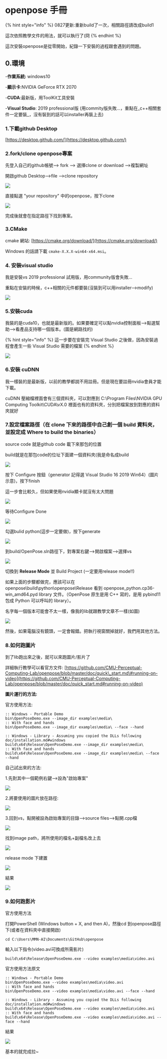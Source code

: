 # openpose 手冊

{% hint style="info" %}
0827更新:重新build了一次，相關路徑請改成build1

這次依照教學文件的用法，就可以執行了\(冏
{% endhint %}

這次安裝openpose是從零開始，紀錄一下安裝的過程跟會遇到的問題。

## 0.環境

-**作業系統:** windows10

-**顯示卡**:NVIDIA GeForce RTX 2070

-**CUDA**:最新版，用ToolKit工具安裝

-**Visual Studio**: 2019 professional版 \(用commity版失敗...，重點在_c++相關套件一定要裝_，沒有裝到的話可以installer再裝上去\)

### 1.下載github Desktop

[https://desktop.github.com/](https://desktop.github.com/)

### 2.fork/clone  openpose專案

先登入自己的github帳號--&gt; fork --&gt; 選擇clone or download  --&gt;複製網址

開啟github Desktop--&gt;file --&gt;clone repository

![](.gitbook/assets/1.PNG)

直接點選 "your repository" 中的openpose，按下clone



![](.gitbook/assets/1.PNG)

完成後就會在指定路徑下找到專案。

### 3.CMake

cmake 網站: [https://cmake.org/download/](https://cmake.org/download/)

Windows 的話請下載 `cmake-X.X.X-win64-x64.msi`。

### 4. 安裝visual studio

我是安裝vs 2019 professional 試用版，用community版會失敗...

重點在安裝的時候，c++相關的元件都要裝\(沒裝到可以用installer--&gt;modify\)

![](.gitbook/assets/image%20%2822%29.png)

### 5.安裝cuda

我裝的是cuda10，也就是最新版的。如果要確定可以點nvidia控制面板--&gt;點選幫助--&gt;看產品支持哪一個版本。\(圖是網路找的\)

{% hint style="info" %}
這一步要在安裝完 Visual Studio 之後做，因為安裝過程會產生一些 Visual Studio 需要的檔案
{% endhint %}

![](.gitbook/assets/image%20%283%29.png)

### 6.安裝 cuDNN

我一樣裝的是最新版，以前的教學都說不用註冊。但是現在要註冊nvidia會員才能下載。

cuDNN 壓縮檔裡面會有三個資料夾，可以對應到 C:\Program Files\NVIDIA GPU Computing Toolkit\CUDA\vX.0 裡面也有的資料夾，分別把檔案放到對應的資料夾就好

### 7.設定檔案路徑（在 clone 下來的路徑中自己創一個 build 資料夾，並設定成 Where to build the binaries）

source code 就是github code 載下來那包的位置

build就是在那包code的位址下面建一個資料夾\(我是命名成build

![](.gitbook/assets/image%20%2810%29.png)

按下 Configure 按鈕（generator 記得選 Visual Studio 16 2019 Win64）\(圖片示意\)，按下finish

這一步會比較久，但如果使用nvidia顯卡就沒有太大問題





![](.gitbook/assets/image%20%2824%29.png)

等待Configure Done

![](.gitbook/assets/image%20%2835%29.png)

勾選bulid python\(這步一定要做\)，按下generate

![](.gitbook/assets/image%20%2827%29.png)

到build/OpenPose.sln路徑下，對專案右鍵--&gt;開啟檔案--&gt;選擇vs

![](.gitbook/assets/image%20%2814%29.png)

切換到 **Release Mode** 並 Build Project  \(一定要用release mode!!\)

如果上面的步驟都做完，應該可以在 openpose\build\python\openpose\Release 看到 openpose\_python.cp36-win\_amd64.pyd library 文件。（OpenPose 原生是用 C++ 寫的，是用 pybind11 包成 Python 可以呼叫的 library）。

名字每一個版本可能會不太一樣，像我的lib就跟教學文章不一樣\(如圖\)

![](.gitbook/assets/image%20%286%29.png)

然後，如果電腦沒有鏡頭，一定會報錯。把執行視窗關掉就好，我們用其他方法。

### 8.如何跑圖片

到了lib跑出來之後，就可以來跑圖片/影片了

詳細執行教學可以看官方文件: [https://github.com/CMU-Perceptual-Computing-Lab/openpose/blob/master/doc/quick\_start.md\#running-on-video](https://github.com/CMU-Perceptual-Computing-Lab/openpose/blob/master/doc/quick_start.md#running-on-video)

**圖片運行的方法:**

官方使用方法:

```text
:: Windows - Portable Demo
bin\OpenPoseDemo.exe --image_dir examples\media\
:: With face and hands
bin\OpenPoseDemo.exe --image_dir examples\media\ --face --hand

:: Windows - Library - Assuming you copied the DLLs following doc/installation.md#windows
build\x64\Release\OpenPoseDemo.exe --image_dir examples\media\
:: With face and hands
build\x64\Release\OpenPoseDemo.exe --image_dir examples\media\ --face --hand
```

自己試出來的方法:

1.先對其中一個範例右鍵--&gt;設為"啟始專案"

![](.gitbook/assets/image%20%2818%29.png)

2.將要使用的圖片放在路徑:

![](.gitbook/assets/image%20%282%29.png)

3.回到vs，點開被設為啟始專案的目錄--&gt;source files--&gt;點開.cpp檔

![](.gitbook/assets/image%20%2820%29.png)

找到image path，將所使用的檔名+副檔名改上去

![](.gitbook/assets/image%20%2829%29.png)

release mode 下建置

![](.gitbook/assets/image%20%2816%29.png)

結果

![](.gitbook/assets/image.png)

### 9.如何跑影片

官方使用方法

打開PowerShell \(Windows button + X, and then A\)，然後cd 到openpose路徑下\(或者在資料夾中直接開啟\)

```text
cd C:\Users\MMN-AI\Documents\GitHub\openpose
```

輸入以下指令\(video.avi可換成所需影片\) 

```text
build\x64\Release\OpenPoseDemo.exe --video examples\media\video.avi
```

官方使用方法原文

```text
:: Windows - Portable Demo
bin\OpenPoseDemo.exe --video examples\media\video.avi
:: With face and hands
bin\OpenPoseDemo.exe --video examples\media\video.avi --face --hand

:: Windows - Library - Assuming you copied the DLLs following doc/installation.md#windows
build\x64\Release\OpenPoseDemo.exe --video examples\media\video.avi
:: With face and hands
build\x64\Release\OpenPoseDemo.exe --video examples\media\video.avi --face --hand
```

結果

![](.gitbook/assets/image%20%2832%29.png)

基本的就完成拉~






